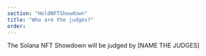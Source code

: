 ```yaml
---
section: "HoldNFTShowdown"
title: "Who are the judges?"
order:
---
```


The Solana NFT Showdown will be judged by [NAME THE JUDGES]
